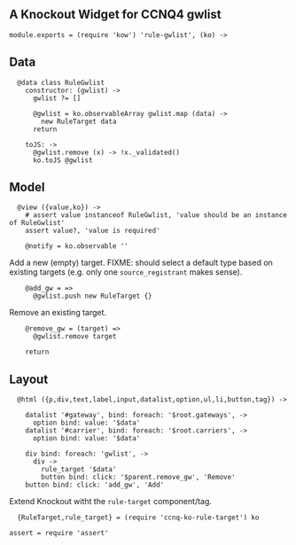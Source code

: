 A Knockout Widget for CCNQ4 gwlist
----------------------------------

    module.exports = (require 'kow') 'rule-gwlist', (ko) ->

Data
----

      @data class RuleGwlist
        constructor: (gwlist) ->
          gwlist ?= []

          @gwlist = ko.observableArray gwlist.map (data) ->
            new RuleTarget data
          return

        toJS: ->
          @gwlist.remove (x) -> !x._validated()
          ko.toJS @gwlist

Model
-----

      @view ({value,ko}) ->
        # assert value instanceof RuleGwlist, 'value should be an instance of RuleGwlist'
        assert value?, 'value is required'

        @notify = ko.observable ''

Add a new (empty) target.
FIXME: should select a default type based on existing targets (e.g. only one `source_registrant` makes sense).

        @add_gw = =>
          @gwlist.push new RuleTarget {}

Remove an existing target.

        @remove_gw = (target) =>
          @gwlist.remove target

        return

Layout
------

      @html ({p,div,text,label,input,datalist,option,ul,li,button,tag}) ->

        datalist '#gateway', bind: foreach: '$root.gateways', ->
          option bind: value: '$data'
        datalist '#carrier', bind: foreach: '$root.carriers', ->
          option bind: value: '$data'

        div bind: foreach: 'gwlist', ->
          div ->
            rule_target '$data'
            button bind: click: '$parent.remove_gw', 'Remove'
        button bind: click: 'add_gw', 'Add'

Extend Knockout witht the `rule-target` component/tag.

      {RuleTarget,rule_target} = (require 'ccnq-ko-rule-target') ko

    assert = require 'assert'
